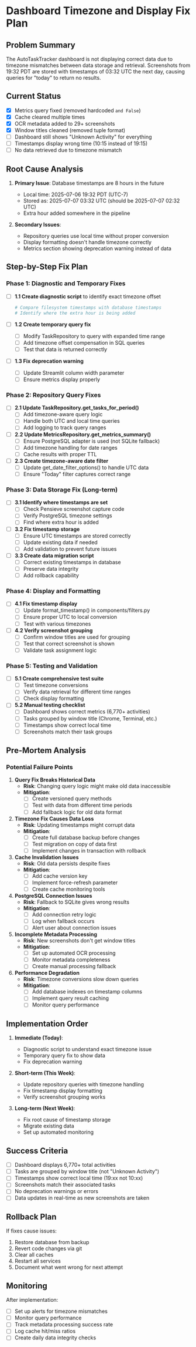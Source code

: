 # Dashboard Timezone and Display Fix Plan

## Problem Summary
The AutoTaskTracker dashboard is not displaying correct data due to timezone mismatches between data storage and retrieval. Screenshots from 19:32 PDT are stored with timestamps of 03:32 UTC the next day, causing queries for "today" to return no results.

## Current Status
- [x] Metrics query fixed (removed hardcoded `and False`)
- [x] Cache cleared multiple times
- [x] OCR metadata added to 29+ screenshots
- [x] Window titles cleaned (removed tuple format)
- [ ] Dashboard still shows "Unknown Activity" for everything
- [ ] Timestamps display wrong time (10:15 instead of 19:15)
- [ ] No data retrieved due to timezone mismatch

## Root Cause Analysis
1. **Primary Issue**: Database timestamps are 8 hours in the future
   - Local time: 2025-07-06 19:32 PDT (UTC-7)
   - Stored as: 2025-07-07 03:32 UTC (should be 2025-07-07 02:32 UTC)
   - Extra hour added somewhere in the pipeline

2. **Secondary Issues**:
   - Repository queries use local time without proper conversion
   - Display formatting doesn't handle timezone correctly
   - Metrics section showing deprecation warning instead of data

## Step-by-Step Fix Plan

### Phase 1: Diagnostic and Temporary Fixes
- [ ] **1.1 Create diagnostic script** to identify exact timezone offset
  ```python
  # Compare filesystem timestamps with database timestamps
  # Identify where the extra hour is being added
  ```

- [ ] **1.2 Create temporary query fix** 
  - [ ] Modify TaskRepository to query with expanded time range
  - [ ] Add timezone offset compensation in SQL queries
  - [ ] Test that data is returned correctly

- [ ] **1.3 Fix deprecation warning**
  - [ ] Update Streamlit column width parameter
  - [ ] Ensure metrics display properly

### Phase 2: Repository Query Fixes
- [ ] **2.1 Update TaskRepository.get_tasks_for_period()**
  - [ ] Add timezone-aware query logic
  - [ ] Handle both UTC and local time queries
  - [ ] Add logging to track query ranges

- [ ] **2.2 Update MetricsRepository.get_metrics_summary()**
  - [ ] Ensure PostgreSQL adapter is used (not SQLite fallback)
  - [ ] Add timezone handling for date ranges
  - [ ] Cache results with proper TTL

- [ ] **2.3 Create timezone-aware date filter**
  - [ ] Update get_date_filter_options() to handle UTC data
  - [ ] Ensure "Today" filter captures correct range

### Phase 3: Data Storage Fix (Long-term)
- [ ] **3.1 Identify where timestamps are set**
  - [ ] Check Pensieve screenshot capture code
  - [ ] Verify PostgreSQL timezone settings
  - [ ] Find where extra hour is added

- [ ] **3.2 Fix timestamp storage**
  - [ ] Ensure UTC timestamps are stored correctly
  - [ ] Update existing data if needed
  - [ ] Add validation to prevent future issues

- [ ] **3.3 Create data migration script**
  - [ ] Correct existing timestamps in database
  - [ ] Preserve data integrity
  - [ ] Add rollback capability

### Phase 4: Display and Formatting
- [ ] **4.1 Fix timestamp display**
  - [ ] Update format_timestamp() in components/filters.py
  - [ ] Ensure proper UTC to local conversion
  - [ ] Test with various timezones

- [ ] **4.2 Verify screenshot grouping**
  - [ ] Confirm window titles are used for grouping
  - [ ] Test that correct screenshot is shown
  - [ ] Validate task assignment logic

### Phase 5: Testing and Validation
- [ ] **5.1 Create comprehensive test suite**
  - [ ] Test timezone conversions
  - [ ] Verify data retrieval for different time ranges
  - [ ] Check display formatting

- [ ] **5.2 Manual testing checklist**
  - [ ] Dashboard shows correct metrics (6,770+ activities)
  - [ ] Tasks grouped by window title (Chrome, Terminal, etc.)
  - [ ] Timestamps show correct local time
  - [ ] Screenshots match their task groups

## Pre-Mortem Analysis

### Potential Failure Points

1. **Query Fix Breaks Historical Data**
   - **Risk**: Changing query logic might make old data inaccessible
   - **Mitigation**: 
     - [ ] Create versioned query methods
     - [ ] Test with data from different time periods
     - [ ] Add fallback logic for old data format

2. **Timezone Fix Causes Data Loss**
   - **Risk**: Updating timestamps might corrupt data
   - **Mitigation**:
     - [ ] Create full database backup before changes
     - [ ] Test migration on copy of data first
     - [ ] Implement changes in transaction with rollback

3. **Cache Invalidation Issues**
   - **Risk**: Old data persists despite fixes
   - **Mitigation**:
     - [ ] Add cache version key
     - [ ] Implement force-refresh parameter
     - [ ] Create cache monitoring tools

4. **PostgreSQL Connection Issues**
   - **Risk**: Fallback to SQLite gives wrong results
   - **Mitigation**:
     - [ ] Add connection retry logic
     - [ ] Log when fallback occurs
     - [ ] Alert user about connection issues

5. **Incomplete Metadata Processing**
   - **Risk**: New screenshots don't get window titles
   - **Mitigation**:
     - [ ] Set up automated OCR processing
     - [ ] Monitor metadata completeness
     - [ ] Create manual processing fallback

6. **Performance Degradation**
   - **Risk**: Timezone conversions slow down queries
   - **Mitigation**:
     - [ ] Add database indexes on timestamp columns
     - [ ] Implement query result caching
     - [ ] Monitor query performance

## Implementation Order

1. **Immediate (Today)**:
   - Diagnostic script to understand exact timezone issue
   - Temporary query fix to show data
   - Fix deprecation warning

2. **Short-term (This Week)**:
   - Update repository queries with timezone handling
   - Fix timestamp display formatting
   - Verify screenshot grouping works

3. **Long-term (Next Week)**:
   - Fix root cause of timestamp storage
   - Migrate existing data
   - Set up automated monitoring

## Success Criteria

- [ ] Dashboard displays 6,770+ total activities
- [ ] Tasks are grouped by window title (not "Unknown Activity")
- [ ] Timestamps show correct local time (19:xx not 10:xx)
- [ ] Screenshots match their associated tasks
- [ ] No deprecation warnings or errors
- [ ] Data updates in real-time as new screenshots are taken

## Rollback Plan

If fixes cause issues:
1. Restore database from backup
2. Revert code changes via git
3. Clear all caches
4. Restart all services
5. Document what went wrong for next attempt

## Monitoring

After implementation:
- [ ] Set up alerts for timezone mismatches
- [ ] Monitor query performance
- [ ] Track metadata processing success rate
- [ ] Log cache hit/miss ratios
- [ ] Create daily data integrity checks